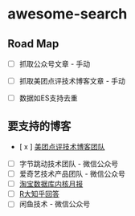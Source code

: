# awesome-search


## Road Map

- [ ] 抓取公众号文章 - 手动
- [ ] 抓取美团点评技术博客文章 - 手动
- [ ] 数据如ES支持去重


## 要支持的博客

- [ x ] [美团点评技术博客团队](https://tech.meituan.com/)
- [ ] 字节跳动技术团队 - 微信公众号
- [ ] 爱奇艺技术产品团队 - 微信公众号
- [ ] [淘宝数据库内核月报](http://mysql.taobao.org/monthly/)
- [ ] [R大知乎回答](https://www.zhihu.com/people/rednaxelafx/answers)
- [ ] 闲鱼技术 - 微信公众号

